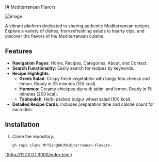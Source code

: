 [# Mediterranean Flavors

![image](https://github.com/user-attachments/assets/79cd1c79-17a3-4bf2-8632-4a7329f917c7)


A vibrant platform dedicated to sharing authentic Mediterranean recipes. Explore a variety of dishes, from refreshing salads to hearty dips, and discover the flavors of the Mediterranean cuisine.

## Features

- **Navigation Pages**: Home, Recipes, Categories, About, and Contact.
- **Search Functionality**: Easily search for recipes by keywords.
- **Recipe Highlights**:
  - **Greek Salad**: Crispy fresh vegetables with tangy feta cheese and lemon. Ready in 25 minutes (150 kcal).
  - **Hummus**: Creamy chickpea dip with tahini and lemon. Ready in 15 minutes (200 kcal).
  - **Tabbouleh**: Herb-packed bulgur wheat salad (100 kcal). 
- **Detailed Recipe Cards**: Includes preparation time and calorie count for each dish.

## Installation

1. Clone the repository:
   ```bash
   gh repo clone MrTSinghK/Mediterranean-Flavors-
   
](http://127.0.0.1:3000/index.html)
